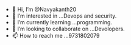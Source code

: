 - 👋 Hi, I’m @Navyakanth20
- 👀 I’m interested in ...Devops and security.
- 🌱 I’m currently learning ...programming.
- 💞️ I’m looking to collaborate on ...Devolopers.
- 📫 How to reach me ...9731802079

<!---
Navyakanth20/Navyakanth20 is a ✨ special ✨ repository because its `README.md` (this file) appears on your GitHub profile.
You can click the Preview link to take a look at your changes.
--->
